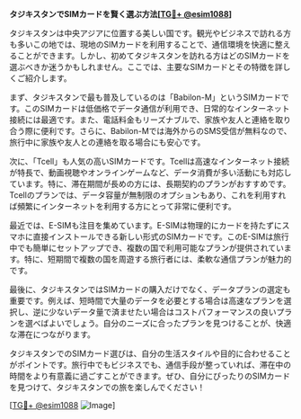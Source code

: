 **タジキスタンでSIMカードを賢く選ぶ方法[[TG💪+ @esim1088](https://t.me/s/esim1088)]**

タジキスタンは中央アジアに位置する美しい国です。観光やビジネスで訪れる方も多いこの地では、現地のSIMカードを利用することで、通信環境を快適に整えることができます。しかし、初めてタジキスタンを訪れる方はどのSIMカードを選ぶべきか迷うかもしれません。ここでは、主要なSIMカードとその特徴を詳しくご紹介します。

まず、タジキスタンで最も普及しているのは「Babilon-M」というSIMカードです。このSIMカードは低価格でデータ通信が利用でき、日常的なインターネット接続には最適です。また、電話料金もリーズナブルで、家族や友人と連絡を取り合う際に便利です。さらに、Babilon-Mでは海外からのSMS受信が無料なので、旅行中に家族や友人との連絡を取る場合にも安心です。

次に、「Tcell」も人気の高いSIMカードです。Tcellは高速なインターネット接続が特長で、動画視聴やオンラインゲームなど、データ消費が多い活動にも対応しています。特に、滞在期間が長めの方には、長期契約のプランがおすすめです。Tcellのプランでは、データ容量が無制限のオプションもあり、これを利用すれば頻繁にインターネットを利用する方にとって非常に便利です。

最近では、E-SIMも注目を集めています。E-SIMは物理的にカードを持たずにスマホに直接インストールできる新しい形式のSIMカードです。このE-SIMは旅行中でも簡単にセットアップでき、複数の国で利用可能なプランが提供されています。特に、短期間で複数の国を周遊する旅行者には、柔軟な通信プランが魅力的です。

最後に、タジキスタンではSIMカードの購入だけでなく、データプランの選定も重要です。例えば、短時間で大量のデータを必要とする場合は高速なプランを選択し、逆に少ないデータ量で済ませたい場合はコストパフォーマンスの良いプランを選べばよいでしょう。自分のニーズに合ったプランを見つけることが、快適な滞在につながります。

タジキスタンでのSIMカード選びは、自分の生活スタイルや目的に合わせることがポイントです。旅行中でもビジネスでも、通信手段が整っていれば、滞在中の時間をより有意義に過ごすことができます。ぜひ、自分にぴったりのSIMカードを見つけて、タジキスタンでの旅を楽しんでください！

[[TG💪+ @esim1088](https://t.me/s/esim1088) ![Image](https://i.postimg.cc/Y0z9fWf4/image.png)]